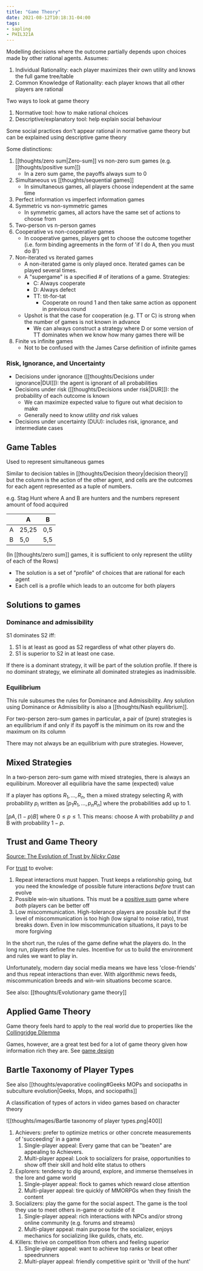 ```yaml
---
title: "Game Theory"
date: 2021-08-12T10:18:31-04:00
tags:
- sapling
- PHIL321A
---
```


Modelling decisions where the outcome partially depends upon choices made by other rational agents. Assumes:
1. Individual Rationality: each player maximizes their own utility and knows the full game tree/table
2. Common Knowledge of Rationality: each player knows that all other players are rational

Two ways to look at game theory
1. Normative tool: how to make rational choices
2. Descriptive/explanatory tool: help explain social behaviour

Some social practices don't appear rational in normative game theory but can be explained using descriptive game theory

Some distinctions:
1. [[thoughts/zero sum|Zero-sum]] vs non-zero sum games (e.g. [[thoughts/positive sum]])
	- In a zero sum game, the payoffs always sum to 0
2. Simultaneous vs [[thoughts/sequential games]]
	- In simultaneous games, all players choose independent at the same time
3. Perfect information vs imperfect information games
4. Symmetric vs non-symmetric games
	-  In symmetric games, all actors have the same set of actions to choose from
5. Two-person vs n-person games
6. Cooperative vs non-cooperative games
	- In cooperative games, players get to choose the outcome together (i.e. form binding agreements in the form of 'if I do A, then you must do B')
7. Non-iterated vs iterated games
	- A non-iterated game is only played once. Iterated games can be played several times.
	- A "supergame" is a specified # of iterations of a game. Strategies:
		- C: Always cooperate
		- D: Always defect
		- TT: tit-for-tat
			- Cooperate on round 1 and then take same action as opponent in previous round
	- Upshot is that the case for cooperation (e.g. TT or C) is strong when the number of games is not known in advance
		- We can always construct a strategy where D or some version of TT dominates when we know how many games there will be
1. Finite vs infinite games
	- Not to be confused with the James Carse definition of infinite games

### Risk, Ignorance, and Uncertainty
- Decisions under ignorance ([[thoughts/Decisions under ignorance|DUI]]): the agent is ignorant of all probabilities
- Decisions under risk ([[thoughts/Decisions under risk|DUR]]): the probability of each outcome is known
	- We can maximize expected value to figure out what decision to make
	- Generally need to know utility *and* risk values
- Decisions under uncertainty (DUU): includes risk, ignorance, and intermediate cases

## Game Tables
Used to represent simultaneous games

Similar to decision tables in [[thoughts/Decision theory|decision theory]] but the column is the action of the other agent, and cells are the outcomes for each agent represented as a tuple of numbers.

e.g. Stag Hunt where A and B are hunters and the numbers represent amount of food acquired

| |A|B|
|-|-|-|
|A|25,25|0,5|
|B|5,0|5,5|

(In [[thoughts/zero sum]] games, it is sufficient to only represent the utility of each of the Rows)

- The solution is a set of "profile" of choices that are rational for each agent
- Each cell is a profile which leads to an outcome for both players

## Solutions to games
### Dominance and admissibility
S1 dominates S2 iff:
1. S1 is at least as good as S2 regardless of what other players do.
2. S1 is superior to S2 in at least one case.

If there is a dominant strategy, it will be part of the solution profile. If there is no dominant strategy, we eliminate all dominated strategies as inadmissible.

### Equilibrium
This rule subsumes the rules for Dominance and Admissibility. Any solution using Dominance or Admissibility is also a [[thoughts/Nash equilibrium]].

For two-person zero-sum games in particular, a pair of (pure) strategies is an equilibrium if and only if its payoff is the minimum on its row and the maximum on its column

There may not always be an equilibrium with pure strategies. However,

## Mixed Strategies
In a two-person zero-sum game with mixed strategies, there is always an equilibirum. Moreover all equilibria have the same (expected) value

If a player has options $R_1, \dots, R_n$, then a mixed strategy selecting $R_i$ with probability $p_i$ written as $[p_1R_1, \dots, p_nR_n]$ where the probabilities add up to 1.

$[pA, (1-p)B]$ where $0 \leq p \leq 1$. This means: choose A with probability $p$ and B with probability $1 - p$.

## Trust and Game Theory
[Source: The Evolution of Trust by *Nicky Case*](https://ncase.me/trust/)

For [trust](thoughts/trust.md) to evolve:
1. Repeat interactions must happen. Trust keeps a relationship going, but you need the knowledge of possible future interactions *before* trust can evolve
2. Possible win-win situations. This must be a [positive sum](thoughts/positive%20sum.md) game where *both* players can be better off
3. Low miscommunication. High-tolerance players are possible but if the level of miscommunication is too high (low signal to noise ratio), trust breaks down. Even in low miscommunication situations, it pays to be more forgiving

In the short run, the rules of the game define what the players do. In the long run, players define the rules. Incentive for us to build the environment and rules we want to play in.

Unfortunately, modern day social media means we have less 'close-friends' and thus repeat interactions than ever. With algorithmic news feeds, miscommunication breeds and win-win situations become scarce.

See also: [[thoughts/Evolutionary game theory]]

## Applied Game Theory
Game theory feels hard to apply to the real world due to properties like the [Collingridge Dilemma](thoughts/catch%2022.md)

Games, however, are a great test bed for a lot of game theory given how information rich they are. See [game design](thoughts/game%20design.md)

## Bartle Taxonomy of Player Types
See also [[thoughts/evaporative cooling#Geeks MOPs and sociopaths in subculture evolution|Geeks, Mops, and sociopaths]]

A classification of types of actors in video games based on character theory

![[thoughts/images/Bartle taxonomy of player types.png|400]]

1. Achievers: prefer to optimize metrics or other concrete measurements of 'succeeding' in a game
	1. Single-player appeal: Every game that can be "beaten" are appealing to Achievers.
	2. Multi-player appeal: Look to socializers for praise, opportunities to show off their skill and hold elite status to others
2. Explorers: tendency to dig around, explore, and immerse themselves in the lore and  game world
	1. Single-player appeal: flock to games which reward close attention
	2. Multi-player appeal: tire quickly of MMORPGs when they finish the content
3. Socializers: play the game for the social aspect. The game is the tool they use to meet others in-game or outside of it
	1. Single-player appeal: rich interactions with NPCs and/or strong online community (e.g. forums and streams)
	2. Multi-player appeal: main purpose for the socializer, enjoys mechanics for socializing like guilds, chats, etc.
4. Killers: thrive on competition from others and feeling superior
	1. Single-player appeal: want to achieve top ranks or beat other speedrunners
	2. Multi-player appeal: friendly competitive spirit or 'thrill of the hunt'